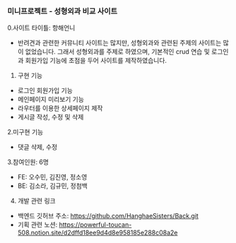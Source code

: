 ### 미니프로젝트 - 성형외과 비교 사이트

0.사이트 타이틀: 항해언니

- 반려견과 관련한 커뮤니티 사이트는 많지만, 성형외과와 관련된 주제의 사이트는 많이 없었습니다.
  그래서 성형외과를 주제로 하였으며, 기본적인 crud 연습 및 로그인과 회원가입 기능에 초점을 두어 사이트를 제작하였습니다. 

1. 구현 기능
 - 로그인 회원가입 기능
 - 메인페이지 미리보기 기능
 - 라우터를 이용한 상세페이지 제작
 - 게시글 작성, 수정 및 삭제

2.미구현 기능 
- 댓글 삭제, 수정

3.참여인원: 6명
* FE: 오수민, 김진영, 정소영
* BE: 김소라, 김규민, 정첨백

4. 개발 관련 링크
 * 백엔드 깃허브 주소: https://github.com/HanghaeSisters/Back.git
 * 기획 관련 노션: https://powerful-toucan-508.notion.site/d2dffd18ee9d4d8e958185e288c08a2e

